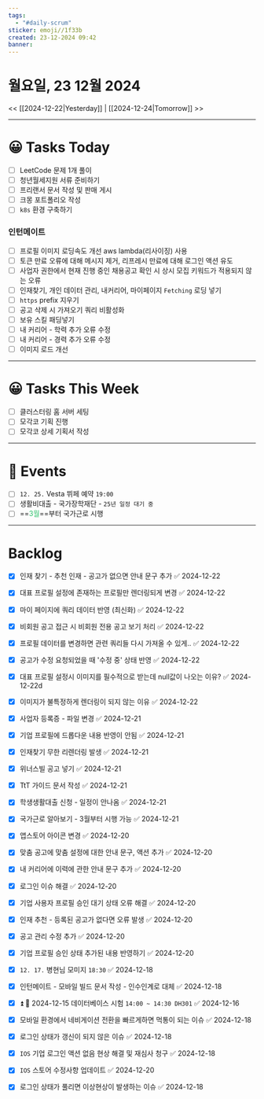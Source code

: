 ```yaml
---
tags:
  - "#daily-scrum"
sticker: emoji//1f33b
created: 23-12-2024 09:42
banner:
---
```

# 월요일, 23 12월 2024
<< [[2024-12-22|Yesterday]] | [[2024-12-24|Tomorrow]] >>

---

#  😀 Tasks Today
- [ ] LeetCode 문제 1개 풀이
- [ ] 청년월세지원 서류 준비하기
- [ ] 프리랜서 문서 작성 및 판매 게시
- [ ] 크몽 포트폴리오 작성
- [ ] `k8s` 환경 구축하기
### 인턴메이트
- [ ] 프로필 이미지 로딩속도 개선 aws lambda(리사이징) 사용
- [ ] 토큰 만료 오류에 대해 메시지 제거, 리프레시 만료에 대해 로그인 액션 유도
- [ ] 사업자 권한에서 현재 진행 중인 채용공고 확인 시 상시 모집 키워드가 적용되지 않는 오류
- [ ] 인재찾기, 개인 데이터 관리, 내커리어, 마이페이지 `Fetching` 로딩 넣기
- [ ] `https` prefix 지우기
- [ ] 공고 삭제 시 가져오기 쿼리 비활성화
- [ ] 보유 스킬 패딩넣기
- [ ] 내 커리어 - 학력 추가 오류 수정
- [ ] 내 커리어 - 경력 추가 오류 수정
- [ ] 이미지 로드 개선

---
#  😀 Tasks This Week
- [ ] 클러스터링 홈 서버 세팅
- [ ] 모각코 기획 진행
- [ ] 모각코 상세 기획서 작성
---
# 🥳 Events 
- [ ] `12. 25.`  Vesta 뷔페 예약 `19:00` 
- [ ] 생활비대출 - 국가장학재단 - `25년 일정 대기 중`
- [ ] ==<font color="#2DC26B">3월</font>==부터 국가근로 시행

---
# Backlog

- [x] 인재 찾기 - 추천 인재 - 공고가 없으면 안내 문구 추가 ✅ 2024-12-22
- [x] 대표  프로필 설정에 존재하는 프로필만 렌더링되게 변경 ✅ 2024-12-22
- [x] 마이 페이지에 쿼리 데이터 반영 (최신화) ✅ 2024-12-22
- [x] 비회원 공고 접근 시 비회원 전용 공고 보기 처리 ✅ 2024-12-22
- [x] 프로필 데이터를 변경하면 관련 쿼리들 다시 가져올 수 있게.. ✅ 2024-12-22
- [x] 공고가 수정 요청되었을 때 '수정 중' 상태 반영 ✅ 2024-12-22
- [x] 대표 프로필 설정시 이미지를 필수적으로 받는데 null값이 나오는 이유? ✅ 2024-12-22d
- [x] 이미지가 불특정하게 렌더링이 되지 않는 이유 ✅ 2024-12-22

- [x] 사업자 등록증 - 파일 변경 ✅ 2024-12-21
- [x] 기업 프로필에 드롭다운 내용 반영이 안됨 ✅ 2024-12-21
- [x] 인재찾기 무한 리렌더링 발생 ✅ 2024-12-21
- [x] 위너스빌 공고 넣기 ✅ 2024-12-21
- [x] TtT 가이드 문서 작성 ✅ 2024-12-21
- [x] 학생생활대출 신청 - 일정이 안나옴 ✅ 2024-12-21
- [x] 국가근로 알아보기 - 3월부터 시행 가능 ✅ 2024-12-21

- [x] 앱스토어 아이콘 변경 ✅ 2024-12-20
- [x] 맞춤 공고에 맞춤 설정에 대한 안내 문구, 액션 추가 ✅ 2024-12-20
- [x] 내 커리어에 이력에 관한 안내 문구 추가 ✅ 2024-12-20
- [x] 로그인 이슈 해결 ✅ 2024-12-20
- [x] 기업 사용자 프로필 승인 대기 상태 오류 해결 ✅ 2024-12-20
- [x] 인재 추천 - 등록된 공고가 없다면 오류 발생 ✅ 2024-12-20
- [x] 공고 관리 수정 추가 ✅ 2024-12-20
- [x] 기업 프로필 승인 상태 추가된 내용 반영하기 ✅ 2024-12-20

- [x] `12. 17.` 병현님 모미지 `18:30` ✅ 2024-12-18
- [x] 인턴메이트 - 모바일 빌드 문서 작성 - 인수인계로 대체 ✅ 2024-12-18
- [x] ⏫  🛫 2024-12-15 데이터베이스 시험 `14:00 ~ 14:30 DH301` ✅ 2024-12-16
- [x] 모바일 환경에서 네비게이션 전환을 빠르게하면 먹통이 되는 이슈 ✅ 2024-12-18
- [x] 로그인 상태가 갱신이 되지 않은 이슈 ✅ 2024-12-18
- [x] `IOS` 기업 로그인 액션 없음 현상 해결 및 재심사 청구 ✅ 2024-12-18
- [x] `IOS` 스토어 수정사항 업데이트 ✅ 2024-12-20
- [x] 로그인 상태가 풀리면 이상현상이 발생하는 이슈 ✅ 2024-12-18